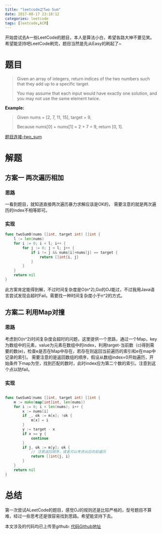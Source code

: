 ```yaml
---
title: "leetcode之Two Sum"
date: 2017-08-17 23:18:12
categories: leetcode
tags: [leetcode,ACM]
---
```


开始尝试去A一些LeetCode的题目，本人是算法小白，希望各路大神不要见笑。希望能坚持吧LeetCode刷完，题目当然是先从Easy的刷起了~

# 题目

>Given an array of integers, return indices of the two numbers such that they add up to a specific target.
>
>You may assume that each input would have exactly one solution, and you may not use the same element twice.

**Example:**

>Given nums = [2, 7, 11, 15], target = 9,
>
>Because nums[0] + nums[1] = 2 + 7 = 9,
>return [0, 1].
  
[题目连接-two_sum](https://leetcode.com/problems/two-sum/description/)

# 解题

## 方案一 两次遍历相加

### 思路

一看到题目，就知道直接两次遍历暴力求解应该是OK的， 需要注意的就是两次遍历的index不相等即可。

### 实现

``` go
func twoSum0(nums []int, target int) []int {
    l := len(nums)
    for i := 0; i < l; i++ {
        for j := 0; j < l; j++ {
            if i != j && nums[i]+nums[j] == target {
                return []int{i, j}
            }
        }
    }
    return nil
}
```

此方案肯定能得到解，不过时间复杂度是O(n^2),Go的OJ能过，不过我用Java语言尝试发现会超时Fail。需要找一种时间复杂度小于n^2的方式。

<!-- more -->

## 方案二 利用Map对撞

### 思路

考虑到O(n^2)时间复杂度会超时的问题，这里提供一个思路，通过一个Map，key为数组中的元素，value为元素在数组中的index，利用target-当前数（c)得到需要的数(e)，检查e是否在Map中存在，若存在则返回当前遍历的索引和e在map中记录的索引。
需要注意的是返回数组的顺序，假设从数组index=0开始遍历，开始条件下map为空，找到匹配的数时，此时index应为第二个数的索引。注意到这个点以防fail。

### 实现

``` go

func twoSum1(nums []int, target int) []int {
    m := make(map[int]int, len(nums))
    for i := 0; i < len(nums); i++ {
        x := nums[i]
        if _, ok := m[x]; !ok {
            m[x] = i
        }
        y := target - x
        if x == y {
            continue
        }
        if j, ok := m[y]; ok {
            // 注意返回顺序，或者可以考虑从后向前遍历
            return []int{j, i}
        }
    }
    return nil
}
```
# 总结

第一次尝试ALeetCode的题目，感觉OJ的规则还是比较严格的，型号题目不算难，经过一些思考还是很容易找到思路。希望能坚持下去。

本文涉及的代码均已上传至github:
[代码Github地址](https://github.com/upupxjg/leetcode)
